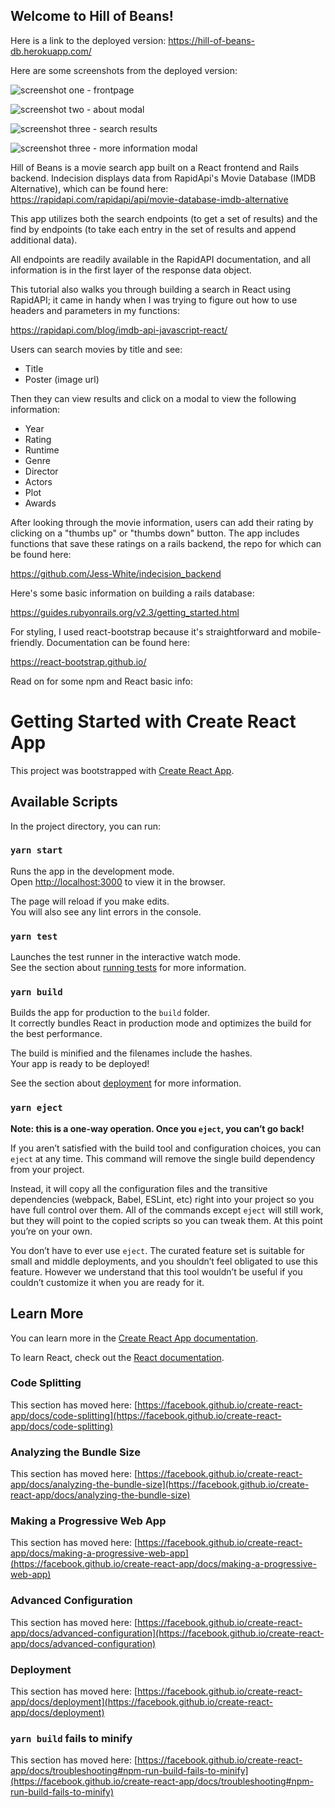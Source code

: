 ## Welcome to Hill of Beans!

Here is a link to the deployed version:
https://hill-of-beans-db.herokuapp.com/

Here are some screenshots from the deployed version:

<img 
  src="./public/screenshot_one.png"
  alt="screenshot one - frontpage"
/>

<img 
  src="./public/screenshot_two.png" 
  alt="screenshot two - about modal"
/>

<img 
  src="./public/screenshot_three.png"
  alt="screenshot three - search results"
/>

<img 
  src="./public/screenshot_four.png" 
  alt="screenshot three - more information modal"
/>

Hill of Beans is a movie search app built on a React frontend and Rails backend. Indecision displays data from RapidApi's Movie Database (IMDB Alternative), which can be found here: 
https://rapidapi.com/rapidapi/api/movie-database-imdb-alternative

This app utilizes both the search endpoints (to get a set of results) and the find by endpoints (to take each entry in the set of results and append additional data).

All endpoints are readily available in the RapidAPI documentation, and all information is in the first layer of the response data object. 

This tutorial also walks you through building a search in React using RapidAPI; it came in handy when I was trying to figure out how to use headers and parameters in my functions:

https://rapidapi.com/blog/imdb-api-javascript-react/

Users can search movies by title and see:

- Title
- Poster (image url)

Then they can view results and click on a modal to view the following information: 

- Year
- Rating
- Runtime 
- Genre
- Director
- Actors
- Plot
- Awards

After looking through the movie information, users can add their rating by clicking on a "thumbs up" or "thumbs down" button. The app includes functions that save these ratings on a rails backend, the repo for which can be found here:

https://github.com/Jess-White/indecision_backend

Here's some basic information on building a rails database:

https://guides.rubyonrails.org/v2.3/getting_started.html

For styling, I used react-bootstrap because it's straightforward and mobile-friendly. Documentation can be found here:

https://react-bootstrap.github.io/

Read on for some npm and React basic info:

# Getting Started with Create React App

This project was bootstrapped with [Create React App](https://github.com/facebook/create-react-app).

## Available Scripts

In the project directory, you can run:

### `yarn start`

Runs the app in the development mode.\
Open [http://localhost:3000](http://localhost:3000) to view it in the browser.

The page will reload if you make edits.\
You will also see any lint errors in the console.

### `yarn test`

Launches the test runner in the interactive watch mode.\
See the section about [running tests](https://facebook.github.io/create-react-app/docs/running-tests) for more information.

### `yarn build`

Builds the app for production to the `build` folder.\
It correctly bundles React in production mode and optimizes the build for the best performance.

The build is minified and the filenames include the hashes.\
Your app is ready to be deployed!

See the section about [deployment](https://facebook.github.io/create-react-app/docs/deployment) for more information.

### `yarn eject`

**Note: this is a one-way operation. Once you `eject`, you can’t go back!**

If you aren’t satisfied with the build tool and configuration choices, you can `eject` at any time. This command will remove the single build dependency from your project.

Instead, it will copy all the configuration files and the transitive dependencies (webpack, Babel, ESLint, etc) right into your project so you have full control over them. All of the commands except `eject` will still work, but they will point to the copied scripts so you can tweak them. At this point you’re on your own.

You don’t have to ever use `eject`. The curated feature set is suitable for small and middle deployments, and you shouldn’t feel obligated to use this feature. However we understand that this tool wouldn’t be useful if you couldn’t customize it when you are ready for it.

## Learn More

You can learn more in the [Create React App documentation](https://facebook.github.io/create-react-app/docs/getting-started).

To learn React, check out the [React documentation](https://reactjs.org/).

### Code Splitting

This section has moved here: [https://facebook.github.io/create-react-app/docs/code-splitting](https://facebook.github.io/create-react-app/docs/code-splitting)

### Analyzing the Bundle Size

This section has moved here: [https://facebook.github.io/create-react-app/docs/analyzing-the-bundle-size](https://facebook.github.io/create-react-app/docs/analyzing-the-bundle-size)

### Making a Progressive Web App

This section has moved here: [https://facebook.github.io/create-react-app/docs/making-a-progressive-web-app](https://facebook.github.io/create-react-app/docs/making-a-progressive-web-app)

### Advanced Configuration

This section has moved here: [https://facebook.github.io/create-react-app/docs/advanced-configuration](https://facebook.github.io/create-react-app/docs/advanced-configuration)

### Deployment

This section has moved here: [https://facebook.github.io/create-react-app/docs/deployment](https://facebook.github.io/create-react-app/docs/deployment)

### `yarn build` fails to minify

This section has moved here: [https://facebook.github.io/create-react-app/docs/troubleshooting#npm-run-build-fails-to-minify](https://facebook.github.io/create-react-app/docs/troubleshooting#npm-run-build-fails-to-minify)
